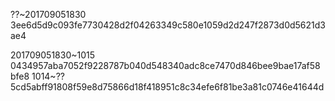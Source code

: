 ??~201709051830
3ee6d5d9c093fe7730428d2f04263349c580e1059d2d247f2873d0d5621d3ae4

201709051830~1015
0434957aba7052f9228787b040d548340adc8ce7470d846bee9bae17af58bfe8
1014~??
5cd5abff91808f59e8d75866d18f418951c8c34efe6f81be3a81c0746e41644d
